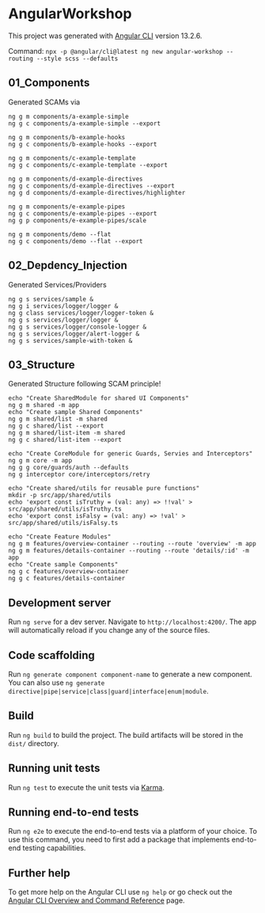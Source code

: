 # AngularWorkshop

This project was generated with [Angular CLI](https://github.com/angular/angular-cli) version 13.2.6.

Command: `npx -p @angular/cli@latest ng new angular-workshop --routing --style scss --defaults`

## 01_Components

Generated SCAMs via

```shell
ng g m components/a-example-simple
ng g c components/a-example-simple --export

ng g m components/b-example-hooks
ng g c components/b-example-hooks --export

ng g m components/c-example-template
ng g c components/c-example-template --export

ng g m components/d-example-directives
ng g c components/d-example-directives --export
ng g d components/d-example-directives/highlighter

ng g m components/e-example-pipes
ng g c components/e-example-pipes --export
ng g p components/e-example-pipes/scale

ng g m components/demo --flat
ng g c components/demo --flat --export
```

## 02_Depdency_Injection

Generated Services/Providers

```shell
ng g s services/sample &
ng g i services/logger/logger &
ng g class services/logger/logger-token &
ng g s services/logger/logger &
ng g s services/logger/console-logger &
ng g s services/logger/alert-logger &
ng g s services/sample-with-token &

```

## 03_Structure

Generated Structure following SCAM principle!

```shell
echo "Create SharedModule for shared UI Components"
ng g m shared -m app
echo "Create sample Shared Components"
ng g m shared/list -m shared
ng g c shared/list --export
ng g m shared/list-item -m shared
ng g c shared/list-item --export

echo "Create CoreModule for generic Guards, Servies and Interceptors"
ng g m core -m app
ng g g core/guards/auth --defaults
ng g interceptor core/interceptors/retry

echo "Create shared/utils for reusable pure functions"
mkdir -p src/app/shared/utils
echo 'export const isTruthy = (val: any) => !!val' > src/app/shared/utils/isTruthy.ts
echo 'export const isFalsy = (val: any) => !val' > src/app/shared/utils/isFalsy.ts

echo "Create Feature Modules"
ng g m features/overview-container --routing --route 'overview' -m app
ng g m features/details-container --routing --route 'details/:id' -m app
echo "Create sample Components"
ng g c features/overview-container
ng g c features/details-container
```

## Development server

Run `ng serve` for a dev server. Navigate to `http://localhost:4200/`. The app will automatically reload if you change any of the source files.

## Code scaffolding

Run `ng generate component component-name` to generate a new component. You can also use `ng generate directive|pipe|service|class|guard|interface|enum|module`.

## Build

Run `ng build` to build the project. The build artifacts will be stored in the `dist/` directory.

## Running unit tests

Run `ng test` to execute the unit tests via [Karma](https://karma-runner.github.io).

## Running end-to-end tests

Run `ng e2e` to execute the end-to-end tests via a platform of your choice. To use this command, you need to first add a package that implements end-to-end testing capabilities.

## Further help

To get more help on the Angular CLI use `ng help` or go check out the [Angular CLI Overview and Command Reference](https://angular.io/cli) page.
